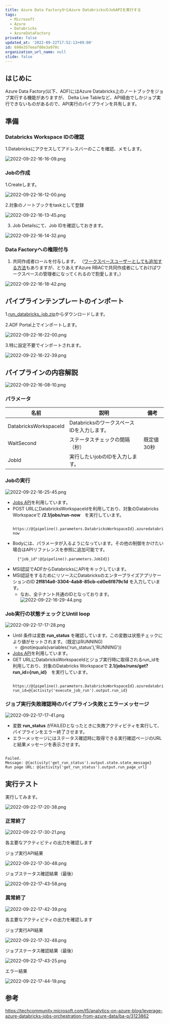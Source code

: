 ```yaml
---
title: Azure Data FactoryからAzure DatabricksのJobAPIを実行する
tags:
  - Microsoft
  - Azure
  - Databricks
  - AzureDataFactory
private: false
updated_at: '2022-09-22T17:52:13+09:00'
id: 698e357eeaf88e3a970c
organization_url_name: null
slide: false
---
```

## はじめに

Azure Data Factory(以下、ADF)にはAzure Databricks上のノートブックをジョブ実行する機能がありますが、
Delta Live Tableなど、API経由でしかジョブ実行できないものがあるので、API実行のパイプラインを共有します。

## 準備

### Databricks Workspace IDの確認

1.Databricksにアクセスしてアドレスバーのここを確認、メモします。


![2022-09-22-16-16-09.png](https://qiita-image-store.s3.ap-northeast-1.amazonaws.com/0/281819/8fe02f0f-eda4-94ca-9904-cb62fc9c177a.png)

### Jobの作成 

1.Createします。

![2022-09-22-16-12-00.png](https://qiita-image-store.s3.ap-northeast-1.amazonaws.com/0/281819/66028d24-ec75-951b-c39d-dd3107e27d60.png)


2.対象のノートブックをtaskとして登録

![2022-09-22-16-13-45.png](https://qiita-image-store.s3.ap-northeast-1.amazonaws.com/0/281819/576c557c-a1be-4cbf-2851-e44b5c0e2c5d.png)


3. Job Detailsにて、Job IDを確認しておきます。

![2022-09-22-16-14-32.png](https://qiita-image-store.s3.ap-northeast-1.amazonaws.com/0/281819/08afd499-09ba-0939-4e92-76d4534d9cf1.png)


### Data Factoryへの権限付与

1. 共同作成者ロールを付与します。 （[ワークスペースユーザーとしても追加する方法](https://learn.microsoft.com/ja-jp/azure/databricks/dev-tools/service-principals)もありますが、とりあえずAzure RBACで共同作成者にしておけばワークスペースの管理者になってくれるので割愛します。）
   


![2022-09-22-16-18-42.png](https://qiita-image-store.s3.ap-northeast-1.amazonaws.com/0/281819/f3b846e8-b706-a274-9d0a-4f5b978c0fc9.png)


## パイプラインテンプレートのインポート

1.[run_databricks_job.zip](https://github.com/ryoma-nagata/MyQiitaDocs/blob/master/AzureDatabricks/Azure%20Data%20Factory%E3%81%8B%E3%82%89Azure%20Databricks%E3%81%AEJobAPI%E3%82%92%E5%AE%9F%E8%A1%8C%E3%81%99%E3%82%8B/templates/run_databricks_job.zip)からダウンロードします。

2.ADF Portal上でインポートします。


![2022-09-22-16-22-00.png](https://qiita-image-store.s3.ap-northeast-1.amazonaws.com/0/281819/3426d11a-34c4-578a-492b-f3aab931ea4b.png)


3.特に設定不要でインポートされます。

![2022-09-22-16-22-39.png](https://qiita-image-store.s3.ap-northeast-1.amazonaws.com/0/281819/427e05f0-487b-b385-dbe6-335d49c400d8.png)



## パイプラインの内容解説

![2022-09-22-16-08-10.png](https://qiita-image-store.s3.ap-northeast-1.amazonaws.com/0/281819/633e55f0-8dfb-4440-69b9-40ce3aee9d1d.png)



### パラメータ


|名前  |説明  |備考  |
|---------|---------|---------|
|DatabricksWorkspaceId     | DatabricksのワークスペースIDを入力します。        |         |
|WaitSecond     | ステータスチェックの間隔（秒）        | 既定値30秒        |
|JobId     | 実行したいjobのIDを入力します。        |         |

### Jobの実行

![2022-09-22-16-25-45.png](https://qiita-image-store.s3.ap-northeast-1.amazonaws.com/0/281819/a42a05fe-f8bf-49d3-21ed-bc7d0028abf8.png)

- [Jobs API](https://learn.microsoft.com/en-us/azure/databricks/dev-tools/api/2.0/jobs)を利用しています。
- POST URLにDatabricksWorkspaceIdを利用しており、対象のDatabricks Workspaceで **/2.1/jobs/run-now**　を実行しています。
  ``` expression:expression
   https://@{pipeline().parameters.DatabricksWorkspaceId}.azuredatabricks.net/api/2.1/jobs/run-now
  ```
- Bodyには、パラメータが入るようになっています。その他の制御をかけたい場合はAPIリファレンスを参照に追加可能です。
  ```exporession:expression
    {"job_id":@{pipeline().parameters.JobId}}
  ```
- MSI認証でADFからDatabricksにAPIをキックしています。
- MSI認証をするためにリソースにDatabricksのエンタープライズアプリケーションのID **2ff814a6-3304-4ab8-85cb-cd0e6f879c1d** を入力しています。
  - なお、全テナント共通のIDとなっております。  
  ![2022-09-22-16-29-44.png](https://qiita-image-store.s3.ap-northeast-1.amazonaws.com/0/281819/98cfed41-f444-6d5d-50dd-5d807c3bf502.png)


### Job実行の状態チェックとUntil loop

![2022-09-22-17-17-28.png](https://qiita-image-store.s3.ap-northeast-1.amazonaws.com/0/281819/bd7cd26f-a9e6-1248-8836-eaf1baff910b.png)


- Until 条件は変数 **run_status** を確認しています。この変数は状態チェックにより値がセットされます。（既定はRUNNING)
  - @not(equals(variables('run_status'),'RUNNING'))
- [Jobs API](https://learn.microsoft.com/en-us/azure/databricks/dev-tools/api/2.0/jobs)を利用しています。
- GET URLにDatabricksWorkspaceIdとジョブ実行時に取得されるrun_idを利用しており、対象のDatabricks Workspaceで **2.1/jobs/runs/get?run_id={run_id}**　を実行しています。
  ``` expression:expression
   https://@{pipeline().parameters.DatabricksWorkspaceId}.azuredatabricks.net/api/2.1/jobs/runs/get?run_id=@{activity('execute_job_run').output.run_id}
  ```


### ジョブ実行失敗確認時のパイプライン失敗とエラーメッセージ

![2022-09-22-17-17-41.png](https://qiita-image-store.s3.ap-northeast-1.amazonaws.com/0/281819/d7dfb979-a228-cff0-30c9-4019490abf50.png)


- 変数 **run_status** がFAILEDとなったときに失敗アクティビティを実行して、パイプラインをエラー終了させます。
- エラーメッセージにはステータス確認時に取得できる実行確認ページのURLと結果メッセージを表示させます。  
``` expression:expression

Failed. 
Message: @{activity('get_run_status').output.state.state_message}
Run page URL: @{activity('get_run_status').output.run_page_url}

```

## 実行テスト

実行してみます。

![2022-09-22-17-20-38.png](https://qiita-image-store.s3.ap-northeast-1.amazonaws.com/0/281819/04adbecf-b954-6250-16d3-0fb916fc0920.png)


### 正常終了


![2022-09-22-17-30-21.png](https://qiita-image-store.s3.ap-northeast-1.amazonaws.com/0/281819/6ef4ce67-7ffe-2fce-1be7-f4f56f416be9.png)



各主要なアクティビティの出力を確認します

ジョブ実行API結果

![2022-09-22-17-30-48.png](https://qiita-image-store.s3.ap-northeast-1.amazonaws.com/0/281819/deb2dff7-c715-dc07-dea4-c937e9aa2bfc.png)


ジョブステータス確認結果（最後）


![2022-09-22-17-43-58.png](https://qiita-image-store.s3.ap-northeast-1.amazonaws.com/0/281819/dc8114ac-451e-c1e9-af34-4bdc96512c78.png)


### 異常終了


![2022-09-22-17-42-39.png](https://qiita-image-store.s3.ap-northeast-1.amazonaws.com/0/281819/240cb2cf-6568-7637-5541-71ac37281c6a.png)


各主要なアクティビティの出力を確認します

ジョブ実行API結果


![2022-09-22-17-32-48.png](https://qiita-image-store.s3.ap-northeast-1.amazonaws.com/0/281819/aa02f601-a191-a96a-1f47-df2db6337fb5.png)


ジョブステータス確認結果（最後）

![2022-09-22-17-43-25.png](https://qiita-image-store.s3.ap-northeast-1.amazonaws.com/0/281819/6d0ae02b-6ac8-a336-5932-38bdd3512d1f.png)


エラー結果

![2022-09-22-17-44-19.png](https://qiita-image-store.s3.ap-northeast-1.amazonaws.com/0/281819/0c2be450-4d59-cbeb-bbdf-25f722fd70f7.png)


## 参考

https://techcommunity.microsoft.com/t5/analytics-on-azure-blog/leverage-azure-databricks-jobs-orchestration-from-azure-data/ba-p/3123862
